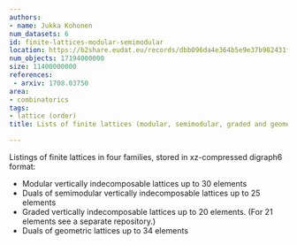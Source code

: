 ```yaml
---
authors:
- name: Jukka Kohonen
num_datasets: 6
id: finite-lattices-modular-semimodular
location: https://b2share.eudat.eu/records/dbb096da4e364b5e9e37b982431f41de
num_objects: 17194000000
size: 11400000000
references:
 - arxiv: 1708.03750
area:
- combinatorics
tags:
- lattice (order)
title: Lists of finite lattices (modular, semimodular, graded and geometric)

---
```


Listings of finite lattices in four families, stored in xz-compressed digraph6 format:
* Modular vertically indecomposable lattices up to 30 elements
* Duals of semimodular vertically indecomposable lattices up to 25 elements
* Graded vertically indecomposable lattices up to 20 elements. (For 21 elements see a separate repository.)
* Duals of geometric lattices up to 34 elements